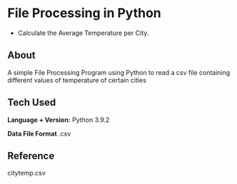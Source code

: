 
# File Processing in Python

- Calculate the Average Temperature per City.




## About

A simple File Processing Program using Python to read a csv file containing different values of temperature of certain cities
## Tech Used

**Language + Version:** Python 3.9.2

**Data File Format** .csv


## Reference

citytemp.csv


